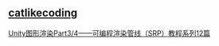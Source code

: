 ## [catlikecoding](https://zhuanlan.zhihu.com/p/151238164)

[Unity图形渲染Part3/4——可编程渲染管线（SRP）教程系列12篇](https://zhuanlan.zhihu.com/p/164858999)
